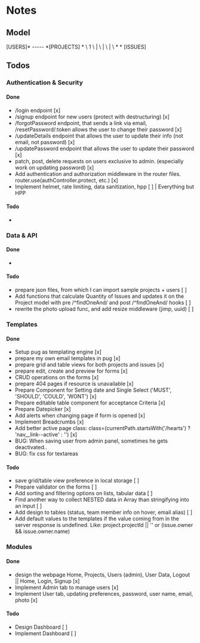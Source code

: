 # Notes

## Model

[USERS]* ----- *[PROJECTS]
    *  \           1
        \          |
         \         |
          \        |
           \       *
             * [ISSUES]
                          
## Todos

### Authentication & Security

#### Done
- /login endpoint [x]
- /signup endpoint for new users (protect with destructuring) [x]
- /forgotPassword endpoint, that sends a link via email, /resetPassword/:token allows the user to change their password [x]
- /updateDetails endpoint that allows the user to update their info (not email, not password) [x]
- /updatePassword endpoint that allows the user to update their password [x]
- patch, post, delete requests on users exclusive to admin. (especially work on updating password) [x]
- Add authentication and authorization middleware in the router files. router.use(authController.protect, etc.) [x]
- Implement helmet, rate limiting, data sanitization, hpp [ ] | Everything but HPP

#### Todo
- 

### Data & API

#### Done
- 
#### Todo
- prepare json files, from which I can import sample projects + users [ ]
- Add functions that calculate Quantity of Issues and updates it on the Project model with pre /^findOneAnd/ and post /^findOneAnd/ hooks [ ]
- rewrite the photo upload func, and add resize middleware (jimp, uuid) [ ]

### Templates

#### Done
- Setup pug as templating engine [x]
- prepare my own email templates in pug [x]
- prepare grid and table views for both projects and issues [x]
- prepare edit, create and preview for forms [x]
- CRUD operations on the forms [x]
- prepare 404 pages if resource is unavailable [x]
- Prepare Component for Setting date and Single Select ('MUST', 'SHOULD', 'COULD', 'WONT') [x]
- Prepare editable table component for acceptance Criteria [x]
- Prepare Datepicker [x]
- Add alerts when changing page if form is opened [x]
- Implement Breadcrumbs [x]
- Add better active page class: class=(currentPath.startsWith('/hearts') ? 'nav__link--active' : '') [x]
- BUG: When saving user from admin panel, sometimes he gets deactivated..
- BUG: fix css for textareas

#### Todo
- save grid/table view preference in local storage [ ]
- Prepare validator on the forms [ ]
- Add sorting and filtering options on lists, tabular data [ ]
- Find another way to collect NESTED data in Array than stringifying into an input [ ]
- Add design to tables (status, team member info on hover, email alias) [ ]
- Add default values to the templates if the value coming from in the server response is undefined. Like: project.projectId || '' or (issue.owner && issue.owner.name)
### Modules

#### Done
- design the webpage Home, Projects, Users (admin), User Data, Logout || Home, Login, Signup [x]
- Implement Admin tab to manage users [x]
- Implement User tab, updating preferences, password, user name, email, photo [x]

#### Todo
- Design Dashboard [ ]
- Implement Dashboard [ ]







